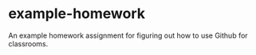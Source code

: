 # example-homework
An example homework assignment for figuring out how to use Github for classrooms.
